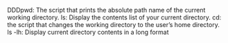 DDDpwd: The script that prints the absolute path name of the current working directory.
ls: Display the contents list of your current directory.
cd: the script that changes the working directory to the user’s home directory.
ls -lh: Display current directory contents in a long format